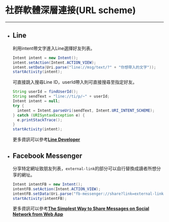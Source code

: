 # 社群軟體深層連接\(URL scheme\)

---

* ## Line

  利用intent帶文字進入Line選擇好友列表。

  ```java
  Intent intent = new Intent();
  intent.setAction(Intent.ACTION_VIEW);
  intent.setData(Uri.parse("line://msg/text/?" + "你想帶入的文字"));
  startActivity(intent);
  ```

  可直接跳入搜尋Line ID，userId帶入則可直接搜尋至指定好友。

  ```java
  String userId = findUserId();
  String sendText = "line://ti/p/~" + userId;
  Intent intent = null;
  try {
    intent = Intent.parseUri(sendText, Intent.URI_INTENT_SCHEME);
  } catch (URISyntaxException e) {
    e.printStackTrace();
  }
  startActivity(intent);
  ```

  更多資訊可以參考[**Line Developer**](https://developers.line.me/en/docs/messaging-api/using-line-url-scheme/#sending-text-messages)

* ## Facebook Messenger

  分享特定網址致朋友列表，`external-link`的部分可以自行替換成讀者所想分享的網址。

  ```java
  Intent intentFB = new Intent();
  intentFB.setAction(Intent.ACTION_VIEW);
  intentFB.setData(Uri.parse("fb-messenger://share?link=external-link&app_id=appid"));
  startActivity(intentFB);
  ```

  更多資訊可以參考[**The Simplest Way to Share Messages on Social Network from Web App**](https://medium.com/@balaji.sankar/the-simplest-way-to-share-messages-on-social-network-from-web-app-e349f5701e7f)



